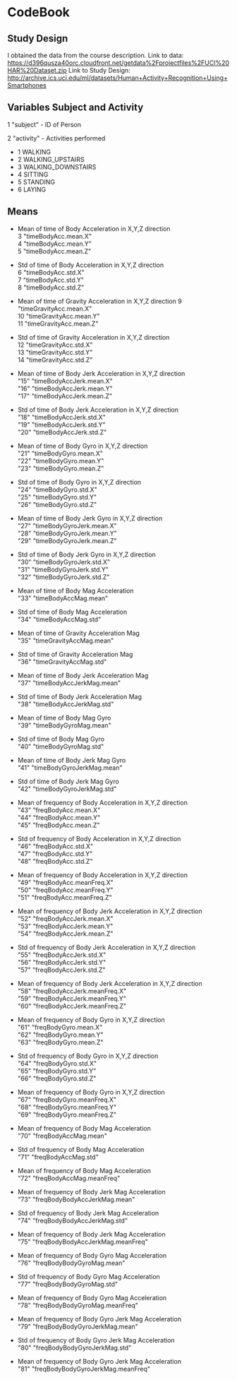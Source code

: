 # CodeBook

## Study Design

I obtained the data from the course description. 
Link to data: https://d396qusza40orc.cloudfront.net/getdata%2Fprojectfiles%2FUCI%20HAR%20Dataset.zip
Link to Study Design: http://archive.ics.uci.edu/ml/datasets/Human+Activity+Recognition+Using+Smartphones

## Variables Subject and Activity

1 "subject" - ID of Person

2 "activity" - Activities performed

*   1 WALKING
*   2 WALKING_UPSTAIRS
*   3 WALKING_DOWNSTAIRS
*   4 SITTING
*   5 STANDING
*   6 LAYING

## Means

* Mean of time of Body Acceleration in X,Y,Z direction</br>
3 "timeBodyAcc.mean.X" </br>
4 "timeBodyAcc.mean.Y"</br>
5 "timeBodyAcc.mean.Z"</br>
  
* Std of time of Body Acceleration in X,Y,Z direction</br>
6 "timeBodyAcc.std.X"</br>
7 "timeBodyAcc.std.Y"</br>
8 "timeBodyAcc.std.Z"</br>

* Mean of time of Gravity Acceleration in X,Y,Z direction
9 "timeGravityAcc.mean.X"</br>
10 "timeGravityAcc.mean.Y"</br>
11 "timeGravityAcc.mean.Z"</br>

* Std of time of Gravity Acceleration in X,Y,Z direction</br>
12 "timeGravityAcc.std.X"</br>
13 "timeGravityAcc.std.Y"</br>
14 "timeGravityAcc.std.Z"</br>

* Mean of time of Body Jerk Acceleration in X,Y,Z direction</br>
"15" "timeBodyAccJerk.mean.X"</br>
"16" "timeBodyAccJerk.mean.Y"</br>
"17" "timeBodyAccJerk.mean.Z"</br>

* Std of time of Body Jerk Acceleration in X,Y,Z direction</br>
"18" "timeBodyAccJerk.std.X"</br>
"19" "timeBodyAccJerk.std.Y"</br>
"20" "timeBodyAccJerk.std.Z"</br>

* Mean of time of Body Gyro in X,Y,Z direction</br>
"21" "timeBodyGyro.mean.X"</br>
"22" "timeBodyGyro.mean.Y"</br>
"23" "timeBodyGyro.mean.Z"</br>

* Std of time of Body Gyro in X,Y,Z direction</br>
"24" "timeBodyGyro.std.X"</br>
"25" "timeBodyGyro.std.Y"</br>
"26" "timeBodyGyro.std.Z"</br>

* Mean of time of Body Jerk Gyro in X,Y,Z direction</br>
"27" "timeBodyGyroJerk.mean.X"</br>
"28" "timeBodyGyroJerk.mean.Y"</br>
"29" "timeBodyGyroJerk.mean.Z"</br>

* Std of time of Body Jerk Gyro in X,Y,Z direction</br>
"30" "timeBodyGyroJerk.std.X"</br>
"31" "timeBodyGyroJerk.std.Y"</br>
"32" "timeBodyGyroJerk.std.Z"</br>

* Mean of time of Body Mag Acceleration</br>
"33" "timeBodyAccMag.mean"</br>

* Std of time of Body Mag Acceleration</br>
"34" "timeBodyAccMag.std"</br>

* Mean of time of Gravity Acceleration Mag</br>
"35" "timeGravityAccMag.mean"</br>

* Std of time of Gravity Acceleration Mag</br>
"36" "timeGravityAccMag.std"</br>

* Mean of time of Body Jerk Acceleration Mag</br>
"37" "timeBodyAccJerkMag.mean"</br>

* Std of time of Body Jerk Acceleration Mag</br>
"38" "timeBodyAccJerkMag.std"</br>

* Mean of time of Body Mag Gyro</br>
"39" "timeBodyGyroMag.mean"</br>

* Std of time of Body Mag Gyro</br>
"40" "timeBodyGyroMag.std"</br>

* Mean of time of Body Jerk Mag Gyro</br>
"41" "timeBodyGyroJerkMag.mean"</br>

* Std of time of Body Jerk Mag Gyro</br>
"42" "timeBodyGyroJerkMag.std"</br>

* Mean of frequency of Body Acceleration in X,Y,Z direction</br>
"43" "freqBodyAcc.mean.X"</br>
"44" "freqBodyAcc.mean.Y"</br>
"45" "freqBodyAcc.mean.Z"</br>

* Std of frequency of Body Acceleration in X,Y,Z direction</br>
"46" "freqBodyAcc.std.X"</br>
"47" "freqBodyAcc.std.Y"</br>
"48" "freqBodyAcc.std.Z"</br>

* Mean of frequency of Body Acceleration in X,Y,Z direction</br>
"49" "freqBodyAcc.meanFreq.X"</br>
"50" "freqBodyAcc.meanFreq.Y"</br>
"51" "freqBodyAcc.meanFreq.Z"</br>

* Mean of frequency of Body Jerk Acceleration in X,Y,Z direction</br>
"52" "freqBodyAccJerk.mean.X"</br>
"53" "freqBodyAccJerk.mean.Y"</br>
"54" "freqBodyAccJerk.mean.Z"</br>

* Std of frequency of Body Jerk Acceleration in X,Y,Z direction</br>
"55" "freqBodyAccJerk.std.X"</br>
"56" "freqBodyAccJerk.std.Y"</br>
"57" "freqBodyAccJerk.std.Z"</br>

* Mean of frequency of Body Jerk Acceleration in X,Y,Z direction</br>
"58" "freqBodyAccJerk.meanFreq.X"</br>
"59" "freqBodyAccJerk.meanFreq.Y"</br>
"60" "freqBodyAccJerk.meanFreq.Z"</br>

* Mean of frequency of Body Gyro in X,Y,Z direction</br>
"61" "freqBodyGyro.mean.X"</br>
"62" "freqBodyGyro.mean.Y"</br>
"63" "freqBodyGyro.mean.Z"</br>

* Std of frequency of Body Gyro in X,Y,Z direction</br>
"64" "freqBodyGyro.std.X"</br>
"65" "freqBodyGyro.std.Y"</br>
"66" "freqBodyGyro.std.Z"</br>

* Mean of frequency of Body Gyro in X,Y,Z direction</br>
"67" "freqBodyGyro.meanFreq.X"</br>
"68" "freqBodyGyro.meanFreq.Y"</br>
"69" "freqBodyGyro.meanFreq.Z"</br>

* Mean of frequency of Body Mag Acceleration</br>
"70" "freqBodyAccMag.mean"</br>

* Std of frequency of Body Mag Acceleration</br>
"71" "freqBodyAccMag.std"</br>

* Mean of frequency of Body Mag Acceleration</br>
"72" "freqBodyAccMag.meanFreq"</br>

* Mean of frequency of Body Jerk Mag Acceleration</br>
"73" "freqBodyBodyAccJerkMag.mean"</br>

* Std of frequency of Body Jerk Mag Acceleration</br>
"74" "freqBodyBodyAccJerkMag.std"</br>

* Mean of frequency of Body Jerk Mag Acceleration</br>
"75" "freqBodyBodyAccJerkMag.meanFreq"</br>

* Mean of frequency of Body Gyro Mag Acceleration</br>
"76" "freqBodyBodyGyroMag.mean"</br>

* Std of frequency of Body Gyro Mag Acceleration</br>
"77" "freqBodyBodyGyroMag.std"</br>

* Mean of frequency of Body Gyro Mag Acceleration</br>
"78" "freqBodyBodyGyroMag.meanFreq"</br>

* Mean of frequency of Body Gyro Jerk Mag Acceleration</br>
"79" "freqBodyBodyGyroJerkMag.mean"</br>

* Std of frequency of Body Gyro Jerk Mag Acceleration</br>
"80" "freqBodyBodyGyroJerkMag.std"</br>

* Mean of frequency of Body Gyro Jerk Mag Acceleration</br>
"81" "freqBodyBodyGyroJerkMag.meanFreq"</br>



